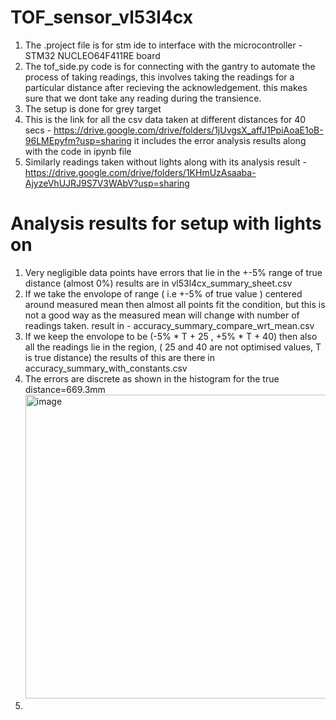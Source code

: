 # TOF_sensor_vl53l4cx
1) The .project file is for stm ide to interface with the microcontroller - STM32 NUCLEO64F411RE board 
2) The tof_side.py code is for connecting with the gantry to automate the process of taking readings, this involves taking the readings for a particular distance after recieving the acknowledgement. this makes sure that we dont take any reading during the transience.
3) The setup is done for grey target 
4) This is the link for all the csv data taken at different distances for 40 secs - https://drive.google.com/drive/folders/1jUvgsX_affJ1PpiAoaE1oB-96LMEpyfm?usp=sharing
   it includes the error analysis results along with the code in ipynb file
5) Similarly readings taken without lights along with its analysis result - https://drive.google.com/drive/folders/1KHmUzAsaaba-AjyzeVhUJRJ9S7V3WAbV?usp=sharing

# Analysis results for setup with lights on 
1) Very negligible data points have errors that lie in the +-5% range of true distance (almost 0%) results are in vl53l4cx_summary_sheet.csv
2) If we take the envolope of range ( i.e +-5% of true value ) centered around measured mean then almost all points fit the condition, but this is not a good way as the measured mean will change with number of readings taken. result in - accuracy_summary_compare_wrt_mean.csv
3) If we keep the envolope to be (-5% * T + 25 , +5% * T + 40) then also all the readings lie in the region, ( 25 and 40 are not optimised values, T is true distance) the results of this are there in accuracy_summary_with_constants.csv
4) The errors are discrete as shown in the histogram for the true distance=669.3mm
    <img width="767" height="486" alt="image" src="https://github.com/user-attachments/assets/08d88a73-11ee-4792-baed-7b0810850783" />
5) 

 


